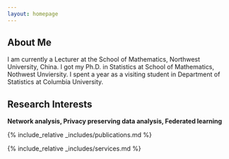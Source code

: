 ```yaml
---
layout: homepage
---
```


## About Me

I am currently a Lecturer at the School of Mathematics, Northwest University, China. I got my Ph.D. in Statistics at School of Mathematics, Nothwest Unviersity. I spent a year as a visiting student in Department of Statistics at Columbia University. 


## Research Interests

 **Network analysis, Privacy preserving data analysis, Federated learning**  



{% include_relative _includes/publications.md %}

{% include_relative _includes/services.md %}
